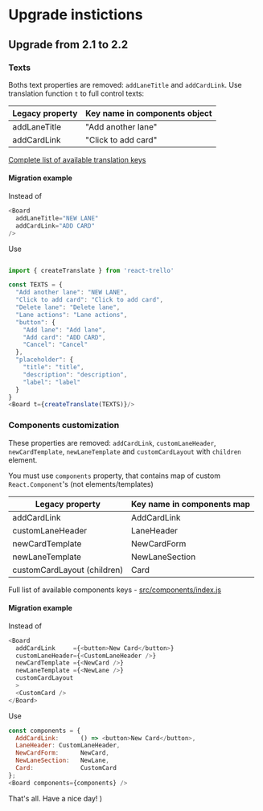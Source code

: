 # Upgrade instictions

## Upgrade from 2.1 to 2.2

### Texts

Boths text properties are removed: `addLaneTitle` and `addCardLink`.
Use translation function `t` to full control texts:

| Legacy property     | Key name in components object|
| ------------------- | ---------------------------- |
| addLaneTitle         | "Add another lane"         |
| addCardLink          | "Click to add card"       |

[Complete list of available translation keys](src/locales/en/translation.json)

#### Migration example

Instead of

```javascript
<Board
  addLaneTitle="NEW LANE"
  addCardLink="ADD CARD"
/>
```

Use

```javascript

import { createTranslate } from 'react-trello'

const TEXTS = {
  "Add another lane": "NEW LANE",
  "Click to add card": "Click to add card",
  "Delete lane": "Delete lane",
  "Lane actions": "Lane actions",
  "button": {
    "Add lane": "Add lane",
    "Add card": "ADD CARD",
    "Cancel": "Cancel"
  },
  "placeholder": {
    "title": "title",
    "description": "description",
    "label": "label"
  }
}
<Board t={createTranslate(TEXTS)}/>
```

### Components customization

These properties are removed: `addCardLink`, `customLaneHeader`, `newCardTemplate`, `newLaneTemplate`
and `customCardLayout` with `children` element. 

You must use `components` property, that contains map of custom
`React.Component`'s (not elements/templates)

| Legacy property     | Key name in components map|
| ------------------- | ---------------------------- |
| addCardLink         | AddCardLink                  |
| customLaneHeader    | LaneHeader                   |
| newCardTemplate     | NewCardForm                  |
| newLaneTemplate     | NewLaneSection               |
| customCardLayout (children) | Card |

Full list of available components keys -
[src/components/index.js](src/components/index.js)

#### Migration example

Instead of 

```javascript
<Board 
  addCardLink     ={<button>New Card</button>}
  customLaneHeader={<CustomLaneHeader />}
  newCardTemplate ={<NewCard />} 
  newLaneTemplate ={<NewLane />}
  customCardLayout
  >
  <CustomCard />
</Board>

```

Use

```javascript
const components = {
  AddCardLink:      () => <button>New Card</button>,
  LaneHeader: CustomLaneHeader,
  NewCardForm:      NewCard,
  NewLaneSection:   NewLane,
  Card:             CustomCard
};
<Board components={components} />
```

That's all. Have a nice day! )
